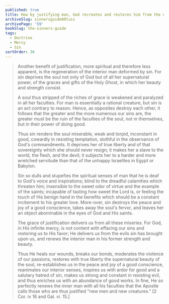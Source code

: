 ```yaml
---
published: true
title: How by justifying man, God recreates and restores him from the damage of sin
archiveSlug: sinnersguide00luis
archivePage: '59'
bookSlug: the-sinners-guide
tags:
  - Doctrine
  - Mercy
  - Sin
sortOrder: 36
---
```


> Another benefit of justification, more spiritual and therefore less apparent, is the regeneration of the interior man deformed by sin. For sin deprives the soul not only of God but of all her supernatural power, of the graces and gifts of the Holy Ghost, in which her beauty and strength consist.
>
> A soul thus stripped of the riches of grace is weakened and paralyzed in all her faculties. For man is essentially a rational creature, but sin is an act contrary to reason. Hence, as opposites destroy each other, it follows that the greater and the more numerous our sins are, the greater must be the ruin of the faculties of the soul, not in themselves, but in their power of doing good.
>
> Thus sin renders the soul miserable, weak and torpid, inconstant in good, cowardly in resisting temptation, slothful in the observance of God's commandments. It deprives her of true liberty and of that sovereignty which she should never resign; it makes her a slave to the world, the flesh, and the devil; it subjects her to a harder and more wretched servitude than that of the unhappy Israelites in Egypt or Babylon.
>
> Sin so dulls and stupefies the spiritual senses of man that he is deaf to God's voice and inspirations; blind to the dreadful calamities which threaten him; insensible to the sweet odor of virtue and the example of the saints; incapable of tasting how sweet the Lord is, or feeling the touch of His benign hand in the benefits which should be a constant incitement to his greater love. More-over, sin destroys the peace and joy of a good conscience, takes away the soul's fervor, and leaves her an object abominable in the eyes of God and His saints.
>
> The grace of justification delivers us from all these miseries. For God, in His infinite mercy, is not content with effacing our sins and restoring us to His favor; He delivers us from the evils sin has brought upon us, and renews the interior man in his former strength and beauty.
>
> Thus He heals our wounds, breaks our bonds, moderates the violence of our passions, restores with true liberty the supernatural beauty of the soul, re-establishes us in the peace and joy of a good conscience, reanimates our interior senses, inspires us with ardor for good and a salutary hatred of sin, makes us strong and constant in resisting evil, and thus enriches us with an abundance of good works. In fine, He so perfectly renews the inner man with all his faculties that the Apostle calls those who are thus justified "new men and new creatures." [2 Cor. iv 16 and Gal. vi. 15.]
